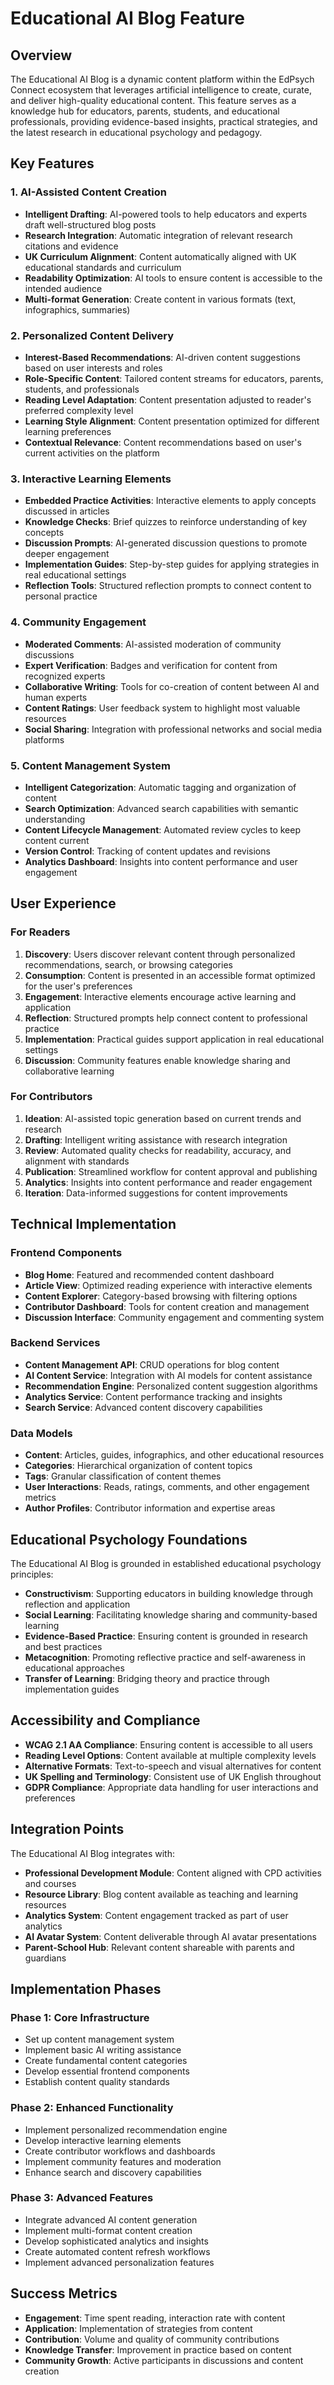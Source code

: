 # Educational AI Blog Feature

## Overview

The Educational AI Blog is a dynamic content platform within the EdPsych Connect ecosystem that leverages artificial intelligence to create, curate, and deliver high-quality educational content. This feature serves as a knowledge hub for educators, parents, students, and educational professionals, providing evidence-based insights, practical strategies, and the latest research in educational psychology and pedagogy.

## Key Features

### 1. AI-Assisted Content Creation

- **Intelligent Drafting**: AI-powered tools to help educators and experts draft well-structured blog posts
- **Research Integration**: Automatic integration of relevant research citations and evidence
- **UK Curriculum Alignment**: Content automatically aligned with UK educational standards and curriculum
- **Readability Optimization**: AI tools to ensure content is accessible to the intended audience
- **Multi-format Generation**: Create content in various formats (text, infographics, summaries)

### 2. Personalized Content Delivery

- **Interest-Based Recommendations**: AI-driven content suggestions based on user interests and roles
- **Role-Specific Content**: Tailored content streams for educators, parents, students, and professionals
- **Reading Level Adaptation**: Content presentation adjusted to reader's preferred complexity level
- **Learning Style Alignment**: Content presentation optimized for different learning preferences
- **Contextual Relevance**: Content recommendations based on user's current activities on the platform

### 3. Interactive Learning Elements

- **Embedded Practice Activities**: Interactive elements to apply concepts discussed in articles
- **Knowledge Checks**: Brief quizzes to reinforce understanding of key concepts
- **Discussion Prompts**: AI-generated discussion questions to promote deeper engagement
- **Implementation Guides**: Step-by-step guides for applying strategies in real educational settings
- **Reflection Tools**: Structured reflection prompts to connect content to personal practice

### 4. Community Engagement

- **Moderated Comments**: AI-assisted moderation of community discussions
- **Expert Verification**: Badges and verification for content from recognized experts
- **Collaborative Writing**: Tools for co-creation of content between AI and human experts
- **Content Ratings**: User feedback system to highlight most valuable resources
- **Social Sharing**: Integration with professional networks and social media platforms

### 5. Content Management System

- **Intelligent Categorization**: Automatic tagging and organization of content
- **Search Optimization**: Advanced search capabilities with semantic understanding
- **Content Lifecycle Management**: Automated review cycles to keep content current
- **Version Control**: Tracking of content updates and revisions
- **Analytics Dashboard**: Insights into content performance and user engagement

## User Experience

### For Readers

1. **Discovery**: Users discover relevant content through personalized recommendations, search, or browsing categories
2. **Consumption**: Content is presented in an accessible format optimized for the user's preferences
3. **Engagement**: Interactive elements encourage active learning and application
4. **Reflection**: Structured prompts help connect content to professional practice
5. **Implementation**: Practical guides support application in real educational settings
6. **Discussion**: Community features enable knowledge sharing and collaborative learning

### For Contributors

1. **Ideation**: AI-assisted topic generation based on current trends and research
2. **Drafting**: Intelligent writing assistance with research integration
3. **Review**: Automated quality checks for readability, accuracy, and alignment with standards
4. **Publication**: Streamlined workflow for content approval and publishing
5. **Analytics**: Insights into content performance and reader engagement
6. **Iteration**: Data-informed suggestions for content improvements

## Technical Implementation

### Frontend Components

- **Blog Home**: Featured and recommended content dashboard
- **Article View**: Optimized reading experience with interactive elements
- **Content Explorer**: Category-based browsing with filtering options
- **Contributor Dashboard**: Tools for content creation and management
- **Discussion Interface**: Community engagement and commenting system

### Backend Services

- **Content Management API**: CRUD operations for blog content
- **AI Content Service**: Integration with AI models for content assistance
- **Recommendation Engine**: Personalized content suggestion algorithms
- **Analytics Service**: Content performance tracking and insights
- **Search Service**: Advanced content discovery capabilities

### Data Models

- **Content**: Articles, guides, infographics, and other educational resources
- **Categories**: Hierarchical organization of content topics
- **Tags**: Granular classification of content themes
- **User Interactions**: Reads, ratings, comments, and other engagement metrics
- **Author Profiles**: Contributor information and expertise areas

## Educational Psychology Foundations

The Educational AI Blog is grounded in established educational psychology principles:

- **Constructivism**: Supporting educators in building knowledge through reflection and application
- **Social Learning**: Facilitating knowledge sharing and community-based learning
- **Evidence-Based Practice**: Ensuring content is grounded in research and best practices
- **Metacognition**: Promoting reflective practice and self-awareness in educational approaches
- **Transfer of Learning**: Bridging theory and practice through implementation guides

## Accessibility and Compliance

- **WCAG 2.1 AA Compliance**: Ensuring content is accessible to all users
- **Reading Level Options**: Content available at multiple complexity levels
- **Alternative Formats**: Text-to-speech and visual alternatives for content
- **UK Spelling and Terminology**: Consistent use of UK English throughout
- **GDPR Compliance**: Appropriate data handling for user interactions and preferences

## Integration Points

The Educational AI Blog integrates with:

- **Professional Development Module**: Content aligned with CPD activities and courses
- **Resource Library**: Blog content available as teaching and learning resources
- **Analytics System**: Content engagement tracked as part of user analytics
- **AI Avatar System**: Content deliverable through AI avatar presentations
- **Parent-School Hub**: Relevant content shareable with parents and guardians

## Implementation Phases

### Phase 1: Core Infrastructure

- Set up content management system
- Implement basic AI writing assistance
- Create fundamental content categories
- Develop essential frontend components
- Establish content quality standards

### Phase 2: Enhanced Functionality

- Implement personalized recommendation engine
- Develop interactive learning elements
- Create contributor workflows and dashboards
- Implement community features and moderation
- Enhance search and discovery capabilities

### Phase 3: Advanced Features

- Integrate advanced AI content generation
- Implement multi-format content creation
- Develop sophisticated analytics and insights
- Create automated content refresh workflows
- Implement advanced personalization features

## Success Metrics

- **Engagement**: Time spent reading, interaction rate with content
- **Application**: Implementation of strategies from content
- **Contribution**: Volume and quality of community contributions
- **Knowledge Transfer**: Improvement in practice based on content
- **Community Growth**: Active participants in discussions and content creation
